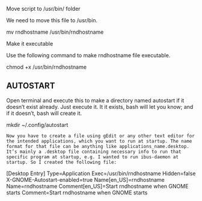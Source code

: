 Move script to /usr/bin/ folder

We need to move this file to /usr/bin.

mv rndhostname /usr/bin/rndhostname

Make it executable

Use the following command to make rndhostname file executable.

chmod +x /usr/bin/rndhostname


AUTOSTART
--------


Open terminal and execute this to make a directory named autostart if it doesn’t exist already. Just execute it. It it exists, bash will let you know; and if it doesn’t, bash will create it.

mkdir ~/.config/autostart

    Now you have to create a file using gEdit or any other text editor for the intended applications, which you want to run at startup. The name format for that file can be anything like applications_name.desktop. It’s mainly a .desktop file containing necessary info to run that specific program at startup, e.g. I wanted to run ibus-daemon at startup. So I created the following file:

[Desktop Entry]
Type=Application
Exec=/usr/bin/rndhostname
Hidden=false
X-GNOME-Autostart-enabled=true
Name[en_US]=rndhostname
Name=rndhostname
Comment[en_US]=Start rndhostname when GNOME starts
Comment=Start rndhostname when GNOME starts

   
